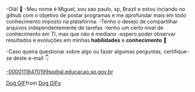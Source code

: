 -Olá! 👋
-Meu nome é Miguel, sou sao paulo, sp, Brazil e estou inciando no github com o objetivo de postar programas e me aprofundar mais em todo conhecimento imposto na plataforma.
-Tenho o desejo de compartilhar arquivos independentemente de tarefas
-tenho um certo nível de conhecimento em TI, mas que não é mediano
-espero poder observar resultados e evoluções em minhas **habilidades** e **conhecimento** 👐

-Caso queira questionar sobre algo ou fazer algumas perguntas, certifique-se deste e-mail 👇

-00001118470199sp@al.educacao.sp.gov.br

<div class="tenor-gif-embed" data-postid="22276380" data-share-method="host" data-aspect-ratio="1.33333" data-width="100%"><a href="https://tenor.com/view/dog-gif-22276380">Dog GIF</a>from <a href="https://tenor.com/search/dog-gifs">Dog GIFs</a></div> <script type="text/javascript" async src="https://tenor.com/embed.js"></script>
